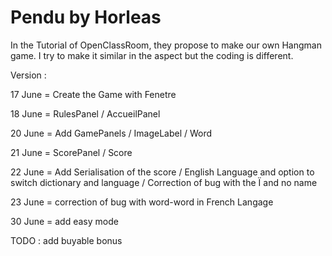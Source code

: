 # Pendu by Horleas

In the Tutorial of OpenClassRoom, they propose to make our own Hangman game. I try to make it similar in the aspect but the coding is different.

Version :

17 June = Create the Game with Fenetre 

18 June = RulesPanel / AccueilPanel

20 June = Add GamePanels / ImageLabel / Word

21 June =  ScorePanel / Score

22 June = Add Serialisation of the score / English Language and option to switch dictionary and language / Correction of bug with the Ï and no name

23 June =  correction of bug with word-word in French Langage

30 June = add easy mode

TODO : add buyable bonus
